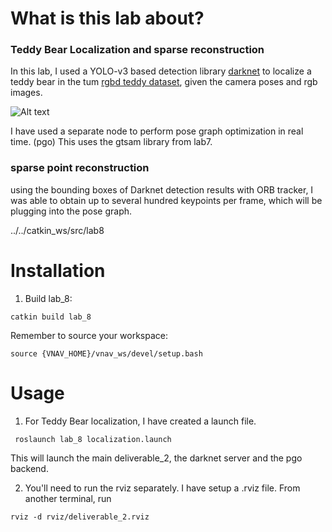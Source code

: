 
# What is this lab about?

### Teddy Bear Localization and sparse reconstruction
In this lab, I used a YOLO-v3 based detection library [darknet](https://github.com/pjreddie/darknet) to
localize a teddy bear in the tum [rgbd teddy dataset](https://cvg.cit.tum.de/data/datasets/rgbd-dataset/download#freiburg3_teddy), given the camera poses and rgb images.

![Alt text](<Peek 2023-10-21 21-22.gif>)

I have used a separate node to perform pose graph optimization in real time. (pgo) This uses the gtsam library from lab7. 

### sparse point reconstruction
using the bounding boxes of Darknet detection results with ORB tracker, I was able to obtain up to several hundred keypoints per frame, which will be plugging into the pose graph.

../../catkin_ws/src/lab8

# Installation

1. Build lab_8:
```
catkin build lab_8
```

Remember to source your workspace:
```
source {VNAV_HOME}/vnav_ws/devel/setup.bash
```

# Usage

1. For Teddy Bear localization, I have created a launch file.
```
 roslaunch lab_8 localization.launch
```
This will launch the main deliverable_2, the darknet server and the pgo backend.

2. You'll need to run the rviz separately. I have setup a .rviz file.
From another terminal, run

```
rviz -d rviz/deliverable_2.rviz
```
